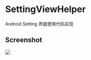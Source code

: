 # SettingViewHelper

Android Setting 界面使用代码实现

## Screenshot

![](https://github.com/xinle/SettingViewHelper/blob/master/screenshot/device-2017-04-20-235325.jpg)